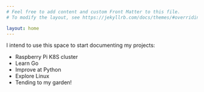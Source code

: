 ```yaml
---
# Feel free to add content and custom Front Matter to this file.
# To modify the layout, see https://jekyllrb.com/docs/themes/#overriding-theme-defaults

layout: home
---
```


I intend to use this space to start documenting my projects:
 - Raspberry Pi K8S cluster
 - Learn Go
 - Improve at Python
 - Explore Linux
 - Tending to my garden!